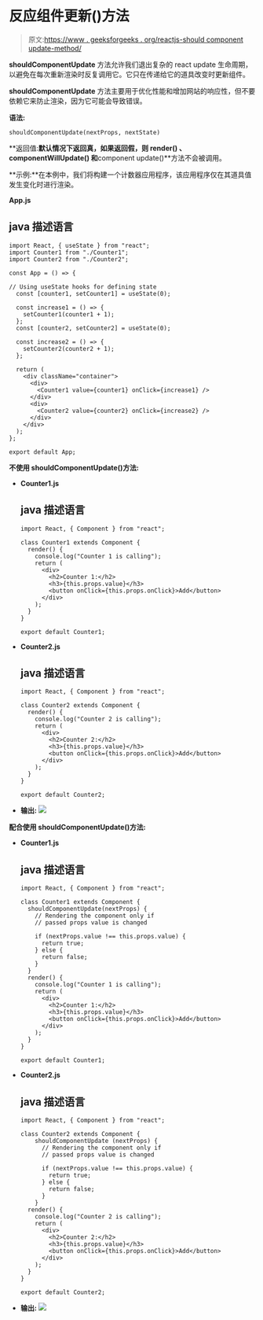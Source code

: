 # 反应组件更新()方法

> 原文:[https://www . geeksforgeeks . org/reactjs-should component update-method/](https://www.geeksforgeeks.org/reactjs-shouldcomponentupdate-method/)

**shouldComponentUpdate** 方法允许我们退出复杂的 react update 生命周期，以避免在每次重新渲染时反复调用它。它只在传递给它的道具改变时更新组件。

**shouldComponentUpdate** 方法主要用于优化性能和增加网站的响应性，但不要依赖它来防止渲染，因为它可能会导致错误。

**语法:**

```
shouldComponentUpdate(nextProps, nextState)
```

**返回值:**默认情况下返回真，如果返回假，则 **render()** 、 **componentWillUpdate()** 和**component update()**方法不会被调用。

**示例:**在本例中，我们将构建一个计数器应用程序，该应用程序仅在其道具值发生变化时进行渲染。

**App.js**

## java 描述语言

```
import React, { useState } from "react";
import Counter1 from "./Counter1";
import Counter2 from "./Counter2";

const App = () => {

// Using useState hooks for defining state
  const [counter1, setCounter1] = useState(0);

  const increase1 = () => {
    setCounter1(counter1 + 1);
  };
  const [counter2, setCounter2] = useState(0);

  const increase2 = () => {
    setCounter2(counter2 + 1);
  };

  return (
    <div className="container">
      <div>
        <Counter1 value={counter1} onClick={increase1} />
      </div>
      <div>
        <Counter2 value={counter2} onClick={increase2} />
      </div>
    </div>
  );
};

export default App;
```

**不使用 shouldComponentUpdate()方法:**

*   **Counter1.js**

    ## java 描述语言

    ```
    import React, { Component } from "react";

    class Counter1 extends Component {
      render() {
        console.log("Counter 1 is calling");
        return (
          <div>
            <h2>Counter 1:</h2>
            <h3>{this.props.value}</h3>
            <button onClick={this.props.onClick}>Add</button>
          </div>
        );
      }
    }

    export default Counter1;
    ```

*   **Counter2.js**

    ## java 描述语言

    ```
    import React, { Component } from "react";

    class Counter2 extends Component {
      render() {
        console.log("Counter 2 is calling");
        return (
          <div>
            <h2>Counter 2:</h2>
            <h3>{this.props.value}</h3>
            <button onClick={this.props.onClick}>Add</button>
          </div>
        );
      }
    }

    export default Counter2;
    ```

*   **输出:**
    ![](img/a5fadbe6bfc47a43906f70f4a38ba6f1.png)

**配合使用 shouldComponentUpdate()方法:**

*   **Counter1.js**

    ## java 描述语言

    ```
    import React, { Component } from "react";

    class Counter1 extends Component {
      shouldComponentUpdate(nextProps) {
        // Rendering the component only if 
        // passed props value is changed

        if (nextProps.value !== this.props.value) {
          return true;
        } else {
          return false;
        }
      }
      render() {
        console.log("Counter 1 is calling");
        return (
          <div>
            <h2>Counter 1:</h2>
            <h3>{this.props.value}</h3>
            <button onClick={this.props.onClick}>Add</button>
          </div>
        );
      }
    }

    export default Counter1;
    ```

*   **Counter2.js**

    ## java 描述语言

    ```
    import React, { Component } from "react";

    class Counter2 extends Component {
        shouldComponentUpdate (nextProps) {
          // Rendering the component only if
          // passed props value is changed

          if (nextProps.value !== this.props.value) {
            return true;
          } else {
            return false;
          }
        }
      render() {
        console.log("Counter 2 is calling");
        return (
          <div>
            <h2>Counter 2:</h2>
            <h3>{this.props.value}</h3>
            <button onClick={this.props.onClick}>Add</button>
          </div>
        );
      }
    }

    export default Counter2;
    ```

*   **输出:**
    ![](img/82172c9f61ff3c73d1ea9913343efc93.png)